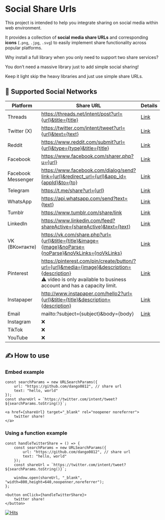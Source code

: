 # Social Share Urls

This project is intended to help you integrate sharing on social media within web environment.

It provides a collection of **social media share URLs** and corresponding **icons** (`.png`, `.jpg`, `.svg`) to easily implement share functionality across popular platforms.

Why install a full library when you only need to support two share services?

You don’t need a massive library just to add simple social sharing!

Keep it light skip the heavy libraries and just use simple share URLs.

## 📱 Supported Social Networks

| Platform           | Share URL                                                                                                                                         | Details                           | Icons                             |
|--------------------|---------------------------------------------------------------------------------------------------------------------------------------------------|-----------------------------------|----------------------------------|
| Threads            | https://threads.net/intent/post?url={url}&title={title}                                                                                           | [Link](./details/Threads.md)      | [Icon](./icons/Threads.md)      |
| Twitter (X)        | https://twitter.com/intent/tweet?url={url}&text={text}                                                                                            | [Link](./details/Twitter.md)      | [Icon](./icons/Twitter.md)      |
| Reddit             | https://www.reddit.com/submit?url={url}&type={type}&title={title}                                                                                 | [Link](./details/Reddit.md)       | [Icon](./icons/Reddit.md)       |
| Facebook           | https://www.facebook.com/sharer.php?u={url}                                                                                                       | [Link](./details/Facebook.md)     | [Icon](./icons/Facebook.md)     |
| Facebook Messenger | https://www.facebook.com/dialog/send?link={url}&redirect_url={url}&app_id={appId}&to={to}                                                         | [Link](./details/Messenger.md)    | [Icon](./icons/Messenger.md)    |
| Telegram           | https://t.me/share?url={url}                                                                                                                      | [Link](./details/Telegram.md)     | [Icon](./icons/Telegram.md)     |
| WhatsApp           | https://api.whatsapp.com/send?text={text}                                                                                                         | [Link](./details/WhatsApp.md)     | [Icon](./icons/WhatsApp.md)     |
| Tumblr             | https://www.tumblr.com/share/link                                                                                                                 | [Link](./details/Tumblr.md)       | [Icon](./icons/Tumblr.md)       |
| LinkedIn           | https://www.linkedin.com/feed?shareActive={shareActive}&text={text}                                                                               | [Link](./details/LinkedIn.md)     | [Icon](./icons/LinkedIn.md)     |
| VK (ВКонтакте)     | https://vk.com/share.php?url={url}&title={title}&image={image}&noParse={noParse}&noVkLinks={noVkLinks}                                            | [Link](./details/VK.md)           | [Icon](./icons/VK.md)           |
| Pinterest          | https://pinterest.com/pin/create/button/?url={url}&media={image}&description={description}<br>⚠️ video is only available to business account and has a capacity limit. | [Link](./details/Pinterest.md)    | [Icon](./icons/Pinterest.md)    |
| Instapaper         | http://www.instapaper.com/hello2?url={url}&title={title}&description={description}                                                                | [Link](./details/Instapaper.md)   | [Icon](./icons/Instapaper.md)   |
| Email              | mailto:?subject={subject}&body={body}                                                                                                             | [Link](./details/Email.md)        | [Icon](./icons/Email.md)        |
| Instagram          | ❌                                                                                                                                                |                                   |                                  |
| TikTok             | ❌                                                                                                                                                |                                   |                                  |
| YouTube            | ❌                                                                                                                                                |                                   |                                  |

## ✍️ How to use

### Embed example
```
const searchParams = new URLSearchParams({
    url: "https://github.com/dango0812", // share url
    text: "hello, world"
});
const shareUrl = `https://twitter.com/intent/tweet?${searchParams.toString()}`;

<a href={shareUrl} target="_blank" rel="noopener noreferrer">
    twitter share!
</a>
```
### Using a function example
```
const handleTwitterShare = () => {
    const searchParams = new URLSearchParams({
        url: "https://github.com/dango0812", // share url
        text: "hello, world"
    });
    const shareUrl = `https://twitter.com/intent/tweet?${searchParams.toString()}`;

    window.open(shareUrl, "_blank", "width=800,height=640,noopenner,noreferrer");
};

<button onClick={handleTwitterShare}>
    twitter share!
</button>
```

[![Hits](https://hits.sh/github.com/dango0812/social-share-urls.svg?label=thanks%20for%20visiting)](https://hits.sh/github.com/dango0812/social-share-urls/)
